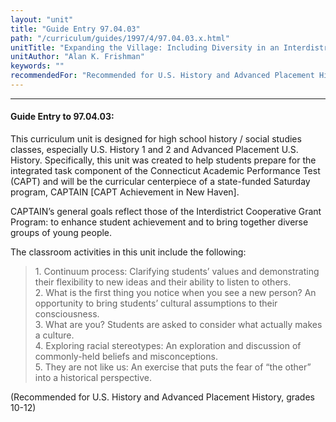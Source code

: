 ```yaml
---
layout: "unit"
title: "Guide Entry 97.04.03"
path: "/curriculum/guides/1997/4/97.04.03.x.html"
unitTitle: "Expanding the Village: Including Diversity in an Interdistrict Magnet High School Saturday Program"
unitAuthor: "Alan K. Frishman"
keywords: ""
recommendedFor: "Recommended for U.S. History and Advanced Placement History, grades 10-12"
---
```

<body>
<hr/>
<h4>
Guide Entry to 97.04.03:
</h4>
This curriculum unit is designed for high school history / social studies classes, especially U.S. History 1 and 2 and Advanced Placement U.S. History. Specifically, this unit was created to help students prepare for the integrated task component of the Connecticut Academic Performance Test (CAPT) and will be the curricular centerpiece of a state-funded Saturday program, CAPTAIN [CAPT Achievement in New Haven].
<p>
CAPTAIN’s general goals reflect those of the Interdistrict Cooperative Grant Program: to enhance student achievement and to bring together diverse groups of young people.
</p>
<p>
The classroom activities in this unit include the following:
</p>
<blockquote>
<dl>
<dt>
1. Continuum process: Clarifying students’ values and demonstrating their flexibility to new ideas and their ability to listen to others.
<dt>
2. What is the first thing you notice when you see a new person? An opportunity to bring students’ cultural assumptions to their consciousness.
<dt>
3. What are you? Students are asked to consider what actually makes a culture.
<dt>
4. Exploring racial stereotypes: An exploration and discussion of commonly-held beliefs and misconceptions.
<dt>
5. They are not like us: An exercise that puts the fear of “the other” into a historical perspective.
</dt>
</dt>
</dt>
</dt>
</dt>
</dl>
</blockquote>
(Recommended for U.S. History and Advanced Placement History, grades 10-12)
</body>